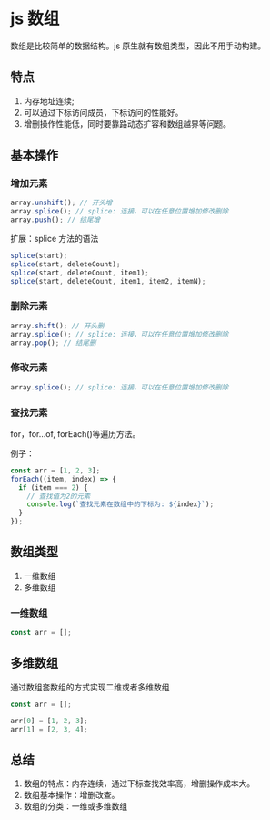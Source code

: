 # js 数组

数组是比较简单的数据结构。js 原生就有数组类型，因此不用手动构建。

## 特点

1. 内存地址连续;
2. 可以通过下标访问成员，下标访问的性能好。
3. 增删操作性能低，同时要靠路动态扩容和数组越界等问题。

## 基本操作

### 增加元素

```js
array.unshift(); // 开头增
array.splice(); // splice: 连接，可以在任意位置增加修改删除
array.push(); // 结尾增
```

扩展：splice 方法的语法

```js
splice(start);
splice(start, deleteCount);
splice(start, deleteCount, item1);
splice(start, deleteCount, item1, item2, itemN);
```

### 删除元素

```js
array.shift(); // 开头删
array.splice(); // splice: 连接，可以在任意位置增加修改删除
array.pop(); // 结尾删
```

### 修改元素

```js
array.splice(); // splice: 连接，可以在任意位置增加修改删除
```

### 查找元素

for，for...of, forEach()等遍历方法。

例子：

```js
const arr = [1, 2, 3];
forEach((item, index) => {
  if (item === 2) {
    // 查找值为2的元素
    console.log(`查找元素在数组中的下标为: ${index}`);
  }
});
```

## 数组类型

1. 一维数组
2. 多维数组

### 一维数组

```js
const arr = [];
```

## 多维数组

通过数组套数组的方式实现二维或者多维数组

```js
const arr = [];

arr[0] = [1, 2, 3];
arr[1] = [2, 3, 4];
```

## 总结

1. 数组的特点：内存连续，通过下标查找效率高，增删操作成本大。
2. 数组基本操作：增删改查。
3. 数组的分类：一维或多维数组
